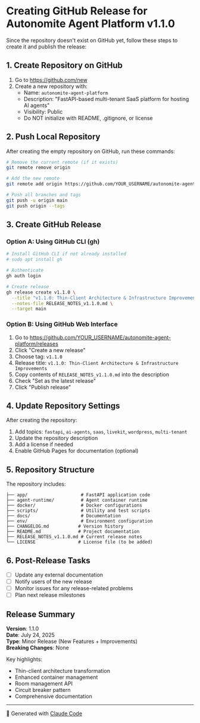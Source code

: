 # Creating GitHub Release for Autonomite Agent Platform v1.1.0

Since the repository doesn't exist on GitHub yet, follow these steps to create it and publish the release:

## 1. Create Repository on GitHub

1. Go to https://github.com/new
2. Create a new repository with:
   - Name: `autonomite-agent-platform`
   - Description: "FastAPI-based multi-tenant SaaS platform for hosting AI agents"
   - Visibility: Public
   - Do NOT initialize with README, .gitignore, or license

## 2. Push Local Repository

After creating the empty repository on GitHub, run these commands:

```bash
# Remove the current remote (if it exists)
git remote remove origin

# Add the new remote
git remote add origin https://github.com/YOUR_USERNAME/autonomite-agent-platform.git

# Push all branches and tags
git push -u origin main
git push origin --tags
```

## 3. Create GitHub Release

### Option A: Using GitHub CLI (gh)

```bash
# Install GitHub CLI if not already installed
# sudo apt install gh

# Authenticate
gh auth login

# Create release
gh release create v1.1.0 \
  --title "v1.1.0: Thin-Client Architecture & Infrastructure Improvements" \
  --notes-file RELEASE_NOTES_v1.1.0.md \
  --target main
```

### Option B: Using GitHub Web Interface

1. Go to https://github.com/YOUR_USERNAME/autonomite-agent-platform/releases
2. Click "Create a new release"
3. Choose tag: `v1.1.0`
4. Release title: `v1.1.0: Thin-Client Architecture & Infrastructure Improvements`
5. Copy contents of `RELEASE_NOTES_v1.1.0.md` into the description
6. Check "Set as the latest release"
7. Click "Publish release"

## 4. Update Repository Settings

After creating the repository:

1. Add topics: `fastapi`, `ai-agents`, `saas`, `livekit`, `wordpress`, `multi-tenant`
2. Update the repository description
3. Add a license if needed
4. Enable GitHub Pages for documentation (optional)

## 5. Repository Structure

The repository includes:
```
├── app/                    # FastAPI application code
├── agent-runtime/          # Agent container runtime
├── docker/                 # Docker configurations
├── scripts/                # Utility and test scripts
├── docs/                   # Documentation
├── env/                    # Environment configuration
├── CHANGELOG.md           # Version history
├── README.md              # Project documentation
├── RELEASE_NOTES_v1.1.0.md # Current release notes
└── LICENSE                # License file (to be added)
```

## 6. Post-Release Tasks

- [ ] Update any external documentation
- [ ] Notify users of the new release
- [ ] Monitor issues for any release-related problems
- [ ] Plan next release milestones

## Release Summary

**Version**: 1.1.0  
**Date**: July 24, 2025  
**Type**: Minor Release (New Features + Improvements)  
**Breaking Changes**: None  

Key highlights:
- Thin-client architecture transformation
- Enhanced container management
- Room management API
- Circuit breaker pattern
- Comprehensive documentation

---

🤖 Generated with [Claude Code](https://claude.ai/code)